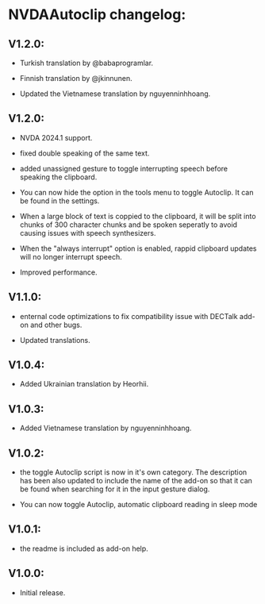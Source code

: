 # NVDAAutoclip changelog:


## V1.2.0:

- Turkish translation by @babaprogramlar.

- Finnish translation by @jkinnunen.

- Updated the Vietnamese translation by nguyenninhhoang.


## V1.2.0:

- NVDA 2024.1 support.

- fixed double speaking of the same text.

- added unassigned gesture to toggle interrupting speech before speaking the clipboard.

- You can now hide the option in the tools menu to toggle Autoclip. It can be found in the settings.

- When a large block of text is coppied to the clipboard, it will be split into chunks of 300 character chunks and be spoken seperatly to avoid causing issues with speech synthesizers.

- When the "always interrupt" option is enabled, rappid clipboard updates will no longer  interrupt speech.

- Improved performance.


## V1.1.0:

- enternal code optimizations to fix compatibility issue with DECTalk add-on and other bugs.

- Updated translations.


## V1.0.4:

- Added Ukrainian translation by Heorhii.


## V1.0.3:

- Added Vietnamese translation by nguyenninhhoang.


## V1.0.2:

- the toggle Autoclip script is now in it's own category. The description has been also updated to include the name of the add-on so that it can be found when searching for it in the input gesture dialog.

- You can now toggle Autoclip, automatic clipboard reading in sleep mode


## V1.0.1:

- the readme is included as add-on help.


## V1.0.0:

- Initial release.
